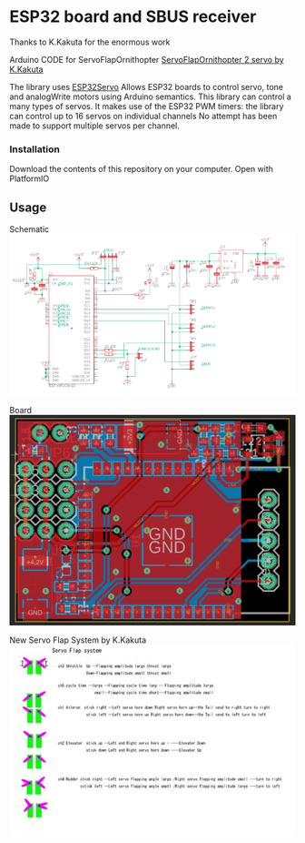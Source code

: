 # ESP32 board and SBUS receiver 
Thanks to K.Kakuta for the enormous work

Arduino CODE for ServoFlapOrnithopter [ServoFlapOrnithopter 2 servo by K.Kakuta](http://kakutaclinic.life.coocan.jp/SFOsys2S.html)

The library uses [ESP32Servo](https://www.arduino.cc/reference/en/libraries/esp32servo/) Allows ESP32 boards to control servo, tone and analogWrite motors using Arduino semantics.
This library can control a many types of servos. It makes use of the ESP32 PWM timers: the library can control up to 16 servos on individual channels No attempt has been made to support multiple servos per channel. 

### Installation
Download the contents of this repository on your computer. Open with PlatformIO

## Usage

Schematic 
![Schematic](./media/schematic1.jpg)

Board 
![board](./media/brd.jpg)

New Servo Flap System by K.Kakuta
![New Servo Flap System by K.Kakuta](./media/servo_system.jpg)

